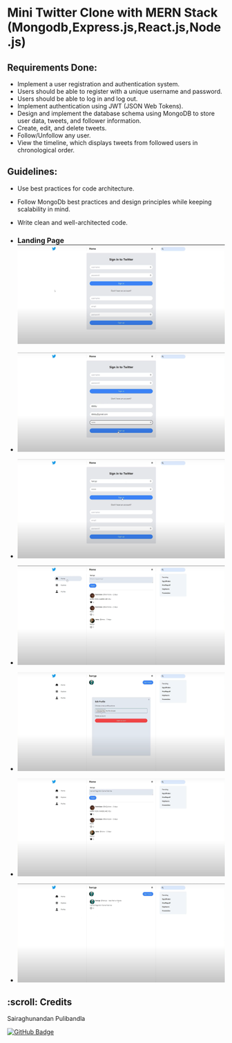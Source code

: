# Mini Twitter Clone with MERN Stack (Mongodb,Express.js,React.js,Node.js)

## Requirements Done:

- Implement a user registration and authentication system.
- Users should be able to register with a unique username and password.
- Users should be able to log in and log out.
- Implement authentication using JWT (JSON Web Tokens).
- Design and implement the database schema using MongoDB to store user data, tweets, and follower information.
- Create, edit, and delete tweets.
- Follow/Unfollow any user.
- View the timeline, which displays tweets from followed users in chronological order.

## Guidelines:
- Use best practices for code architecture.
- Follow MongoDb best practices and design principles while keeping scalability in mind.
- Write clean and well-architected code.

- ### Landing Page ![Landing Page](https://github.com/sairaghunandanpulibandla/AP20110010793_Mini_Twitter_Clone_using-the-MERN-Stack_MongoDB-Express.js-React.js-Node.js/blob/master/Final%20Results%20Screenshots/Landing%20page.png)

- ![SignUp Page](https://github.com/sairaghunandanpulibandla/AP20110010793_Mini_Twitter_Clone_using-the-MERN-Stack_MongoDB-Express.js-React.js-Node.js/blob/master/Final%20Results%20Screenshots/Signup%20page.png)

- ![SignIn Page](https://github.com/sairaghunandanpulibandla/AP20110010793_Mini_Twitter_Clone_using-the-MERN-Stack_MongoDB-Express.js-React.js-Node.js/blob/master/Final%20Results%20Screenshots/Signin%20page.png)

- ![Home Page](https://github.com/sairaghunandanpulibandla/AP20110010793_Mini_Twitter_Clone_using-the-MERN-Stack_MongoDB-Express.js-React.js-Node.js/blob/master/Final%20Results%20Screenshots/Home%20page.png)

- ![Edit Profile Page](https://github.com/sairaghunandanpulibandla/AP20110010793_Mini_Twitter_Clone_using-the-MERN-Stack_MongoDB-Express.js-React.js-Node.js/blob/master/Final%20Results%20Screenshots/Edit%20Profile.png)

- ![Posting a Tweet](https://github.com/sairaghunandanpulibandla/AP20110010793_Mini_Twitter_Clone_using-the-MERN-Stack_MongoDB-Express.js-React.js-Node.js/blob/master/Final%20Results%20Screenshots/Tweet.png)

- ![User Tweet History](https://github.com/sairaghunandanpulibandla/AP20110010793_Mini_Twitter_Clone_using-the-MERN-Stack_MongoDB-Express.js-React.js-Node.js/blob/master/Final%20Results%20Screenshots/User%20Tweet%20History.png)



<!-- CREDITS -->
<h2 id="credits"> :scroll: Credits</h2>

Sairaghunandan Pulibandla

[![GitHub Badge](https://img.shields.io/badge/GitHub-100000?style=for-the-badge&logo=github&logoColor=white)](https://github.com/sairaghunandanpulibandla)
